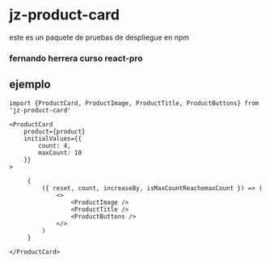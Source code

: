 # jz-product-card 

este es un paquete de pruebas de despliegue en npm

### fernando herrera curso react-pro

## ejemplo

```
import {ProductCard, ProductImage, ProductTitle, ProductButtons} from 'jz-product-card'
```


```
<ProductCard
    product={product}
    initialValues={{
        count: 4,
        maxCount: 10
    }}
>

     {
         ({ reset, count, increaseBy, isMaxCountReachemaxCount }) => (
             <>
                 <ProductImage />
                 <ProductTitle />
                 <ProductButtons />
             </>
         )
     }

</ProductCard>
```